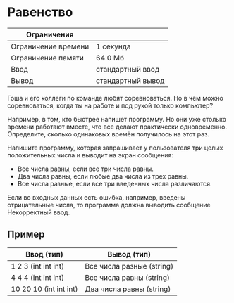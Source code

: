 # Равенство

| Ограничения       |                   |
| -                 | -                 |
|Ограничение времени|1 секунда          |
|Ограничение памяти |64.0 Мб            |
|Ввод               |стандартный ввод   |
|Вывод              |стандартный вывод  |

Гоша и его коллеги по команде любят соревноваться. Но в чём можно соревноваться, когда ты на работе и под рукой только компьютер?

Например, в том, кто быстрее напишет программу. Но они уже столько времени работают вместе, что все делают практически одновременно. Определите, сколько одинаковых времён получилось на этот раз.

Напишите программу, которая запрашивает у пользователя три целых положительных числа и выводит на экран сообщения:

* Все числа равны, если все три числа равны.
* Два числа равны, если любые два числа из трех равны.
* Все числа разные, если все три введенных числа различаются.

Если во входных данных есть ошибка, например, введены отрицательные числа, то программа должна выводить сообщение Некорректный ввод.

## Пример

|Ввод (тип)             |Вывод (тип)                |
|-                      |-                          |
|1 2 3 (int int int)    |Все числа разные (string)  |
|4 4 4 (int int int)    |Все числа равны (string)   |
|10 20 10 (int int int) |Два числа равны (string)   |
